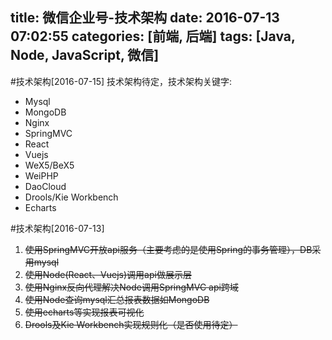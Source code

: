 title: 微信企业号-技术架构
date: 2016-07-13 07:02:55
categories: [前端, 后端]
tags: [Java, Node, JavaScript, 微信]
---
#技术架构[2016-07-15]
技术架构待定，技术架构关键字:
- Mysql
- MongoDB
- Nginx
- SpringMVC
- React
- Vuejs
- WeX5/BeX5
- WeiPHP
- DaoCloud
- Drools/Kie Workbench
- Echarts

#技术架构[2016-07-13]
1.  ~~使用SpringMVC开放api服务（主要考虑的是使用Spring的事务管理），DB采用mysql~~
2.  ~~使用Node(React、Vuejs)调用api做展示层~~
3.  ~~使用Nginx反向代理解决Node调用SpringMVC api跨域~~
4.  ~~使用Node查询mysql汇总报表数据如MongoDB~~
5.  ~~使用echarts等实现报表可视化~~
6.  ~~Drools及Kie Workbench实现规则化（是否使用待定）~~
